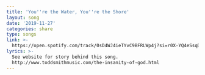 ```yaml
---
title: 'You''re the Water, You''re the Shore'
layout: song
date: '2019-11-27'
categories: share
type: songs
link: >-
  https://open.spotify.com/track/0sD4WJ4ieTYvC9BFRLWp4j?si=r0X-YQ4eSsqDlWT9L0q0kw
lyrics: >-
  See website for story behind this song. 
  http://www.toddsmithmusic.com/the-insanity-of-god.html
---
```


